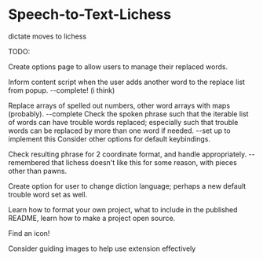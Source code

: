 # Speech-to-Text-Lichess
dictate moves to lichess

TODO:

Create options page to allow users to manage their replaced words.

Inform content script when the user adds another word to the replace list from popup.
--complete! (i think)

Replace arrays of spelled out numbers, other word arrays with maps (probably).
--complete
Check the spoken phrase such that the iterable list of words can have trouble words replaced; especially
such that trouble words can be replaced by more than one word if needed.
--set up to implement this
Consider other options for default keybindings.

Check resulting phrase for 2 coordinate format, and handle appropriately.
--remembered that lichess doesn't like this for some reason, with pieces other than pawns.

Create option for user to change diction language; perhaps a new default trouble word set as well.

Learn how to format your own project, what to include in the published README, learn how to make a project open source.

Find an icon!

Consider guiding images to help use extension effectively

